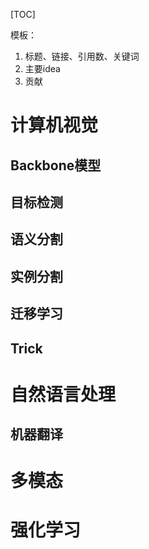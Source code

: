 [TOC]

模板：

1.   标题、链接、引用数、关键词
2.   主要idea
3.   贡献

# 计算机视觉

## Backbone模型

## 目标检测

## 语义分割

## 实例分割

## 迁移学习

## Trick



# 自然语言处理

## 机器翻译



# 多模态



# 强化学习